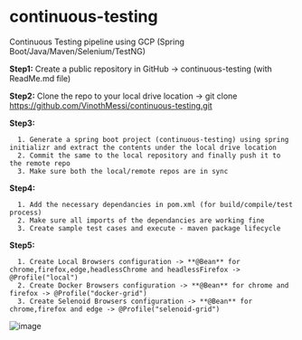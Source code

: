 # continuous-testing
Continuous Testing pipeline using GCP (Spring Boot/Java/Maven/Selenium/TestNG)

**Step1:**
  Create a public repository in GitHub -> continuous-testing (with ReadMe.md file)

**Step2:** Clone the repo to your local drive location -> git clone https://github.com/VinothMessi/continuous-testing.git

**Step3:** 

      1. Generate a spring boot project (continuous-testing) using spring initializr and extract the contents under the local drive location
      2. Commit the same to the local repository and finally push it to the remote repo
      3. Make sure both the local/remote repos are in sync
      
 **Step4:** 
 
      1. Add the necessary dependancies in pom.xml (for build/compile/test process)
      2. Make sure all imports of the dependancies are working fine
      3. Create sample test cases and execute - maven package lifecycle
      
 **Step5:**
 
      1. Create Local Browsers configuration -> **@Bean** for chrome,firefox,edge,headlessChrome and headlessFirefox -> @Profile("local")
      2. Create Docker Browsers configuration -> **@Bean** for chrome and firefox -> @Profile("docker-grid")
      3. Create Selenoid Browsers configuration -> **@Bean** for chrome,firefox and edge -> @Profile("selenoid-grid")
      
![image](https://user-images.githubusercontent.com/34208574/129774102-bd6d7705-9540-4763-aead-5f2f4767e05f.png)


      
 


